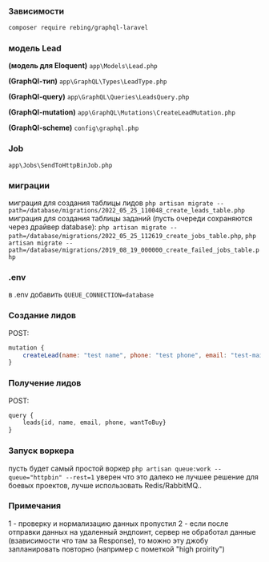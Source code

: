 ### Зависимости
```bash
composer require rebing/graphql-laravel
```

### модель Lead

**(модель для Eloquent)**
`app\Models\Lead.php`

**(GraphQl-тип)**
`app\GraphQL\Types\LeadType.php`

**(GraphQl-query)**
`app\GraphQL\Queries\LeadsQuery.php`

**(GraphQl-mutation)**
`app\GraphQL\Mutations\CreateLeadMutation.php`

**(GraphQl-scheme)**
`config\graphql.php`

### Job
`app\Jobs\SendToHttpBinJob.php`

### миграции
миграция для создания таблицы лидов
`php artisan migrate --path=/database/migrations/2022_05_25_110048_create_leads_table.php`
миграция для создания таблицы заданий (пусть очереди сохраняются через драйвер database):
`php artisan migrate --path=/database/migrations/2022_05_25_112619_create_jobs_table.php`,
`php artisan migrate --path=/database/migrations/2019_08_19_000000_create_failed_jobs_table.php`

### .env
в .env добавить
`QUEUE_CONNECTION=database`

### Создание лидов
POST:
```js
mutation {
	createLead(name: "test name", phone: "test phone", email: "test-mail@mail.ru", wantToBuy: true){id, name, email, phone, wantToBuy}
}
```

### Получение лидов
POST:
```js
query {
	leads{id, name, email, phone, wantToBuy}
}
```

### Запуск воркера
пусть будет самый простой воркер
`php artisan queue:work --queue="httpbin" --rest=1`
уверен что это далеко не лучшее решение для боевых проектов, лучше использовать Redis/RabbitMQ..

### Примечания
1 - проверку и нормализацию данных пропустил
2 - если после отправки данных на удаленный эндпоинт, сервер не обработал данные (взависимости что там за Response), то можно эту джобу запланировать повторно (например с пометкой "high proirity")
